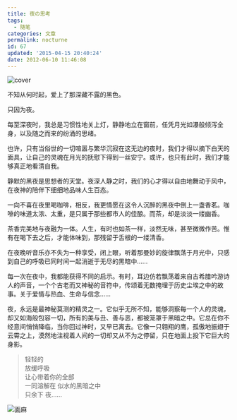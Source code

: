 ```yaml
---
title: 夜の思考
tags:
  - 随笔
categories: 文章
permalink: nocturne
id: 67
updated: '2015-04-15 20:40:24'
date: 2012-06-10 11:46:08
---
```


![cover](https://cat.yufan.me/cats/011857fYx.jpg)

不知从何时起，爱上了那深藏不露的黑色。

只因为夜。 

每至深夜时，我总是习惯性地关上灯，静静地立在窗前，任凭月光如瀑般倾泻全身，以及随之而来的纷涌的思绪。



也许，只有当俗世的一切喧嚣与繁华沉寂在这无边的夜时，我们才得以摘下白天的面具，让自己的灵魂在月光的抚慰下得到一丝安宁。或许，也只有此时，我们才能够真正地看清自我。 

静默的黑夜是思想者的天堂。夜深人静之时，我们的心才得以自由地舞动于风中，在夜神的陪伴下细细地品味人生百态。

一向不喜在夜里喝咖啡，相反，我更情愿在这令人沉醉的黑夜中倒上一盏香茗。咖啡的味道太浓、太重，是只属于那些都市人的佳酿。而茶，却是淡淡一缕幽香。

茶香完美地与夜融为一体。人生，有时也如茶一样，淡然无味，甚至微微作苦。惟有在喝下去之后，才能体味到，那残留于舌根的一缕清香。

在夜晚听音乐亦不失为一种享受，闭上眼，听着那曼妙的旋律飘荡于月光中，只感到自己的呼吸已同时间一起消逝于无尽的黑暗中……

每一次在夜中，我都能获得不同的启示。有时，耳边仿若飘荡着来自古希腊吟游诗人的声音，一个个古老而又神秘的音符中，传颂着无数掩埋于历史尘埃之中的故事。关于爱情与热血、生命与信念……

夜，永远是最神秘莫测的精灵之一。它似乎无所不知，能够洞察每一个人的灵魂，却又如海般包容一切，所有的美与丑、善与恶，都被笼罩于黑暗之中。它总在你不经意间悄悄降临，当你回过神时，又早已离去。它像一只翱翔的鹰，孤傲地振翅于云霄之上，漠然地注视着人间的一切却又从不为之停留，只在地面上投下它巨大的身影。

>轻轻的  
>放缓呼吸  
>让心带着你的全部  
>一同溶解在 似水的黑暗之中  
>只余下 夜……

![面麻](https://cat.yufan.me/cats/011857SGC.jpg)
